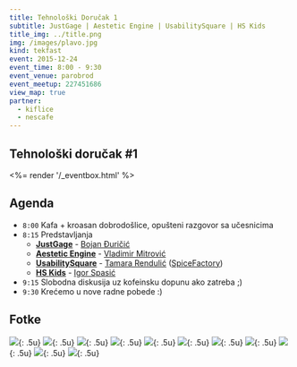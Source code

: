 ```yaml
---
title: Tehnološki Doručak 1
subtitle: JustGage | Aestetic Engine | UsabilitySquare | HS Kids
title_img: ../title.png
img: /images/plavo.jpg
kind: tekfast
event: 2015-12-24
event_time: 8:00 - 9:30
event_venue: parobrod
event_meetup: 227451686
view_map: true
partner:
  - kiflice
  - nescafe
---
```


## Tehnološki doručak #1

<%= render '/_eventbox.html' %>

## Agenda

+ `8:00`	Kafa + kroasan dobrodošlice, opušteni razgovor sa učesnicima
+ `8:15`	Predstavljanja
	+ [**JustGage**](http://justgage.com/) - [Bojan Đuričić](https://rs.linkedin.com/in/toorshia)
	+ [**Aestetic Engine**](http://brutalism.rs/projects/aesthetic-engine-1/) - [Vladimir Mitrović](https://rs.linkedin.com/in/pttrn)
	+ [**UsabilitySquare**](https://usabilitysquare.com/) - [Tamara Rendulić](https://rs.linkedin.com/in/tamara-rendulic-b8124629) ([SpiceFactory](http://spicefactory.co/))
	+ [**HS <i class="fa fa-heart"></i> Kids**](http://heapspace.rs/kids/index.html) - [Igor Spasić](https://github.com/igorspasic)
+ `9:15` Slobodna diskusija uz kofeinsku dopunu ako zatreba ;)
+ `9:30` Krećemo u nove radne pobede :)

## Fotke

![](600_445365866.jpeg){: .5u}
![](600_445365869.jpeg){: .5u}
![](600_445378916.jpeg){: .5u}
![](600_445378915.jpeg){: .5u}
![](600_445365862.jpeg){: .5u}
![](600_445365848.jpeg){: .5u}
![](600_445378921.jpeg){: .5u}
![](600_445378917.jpeg){: .5u}
![](600_445378920.jpeg){: .5u}
![](600_445378923.jpeg){: .5u}
![](600_445365857.jpeg){: .5u}